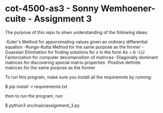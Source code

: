 # cot-4500-as3 - Sonny Wemhoener-cuite - Assignment 3

The purpose of this repo to shwo understanding of the following ideas:

-Euler's Method for apporximating values given an ordinary differential equation
-Runge-Kutta Method for the same purpose as the former
-Guassian Elimination for finding solutions for x in the form Ax = b
-LU Factorization for computer decomposition of matrices
-Diagonally dominant matrices for discovering special matrix properties
-Positive definite matrices for the same purpose as the former

To run this program, make sure you install all the requiremnts by running:

$ pip install -r requirements.txt

then to run the program, run:

$ python3 src/main/assignment_3.py